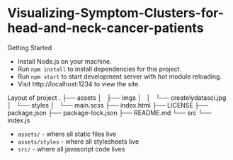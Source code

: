 # Visualizing-Symptom-Clusters-for-head-and-neck-cancer-patients

Getting Started
- Install Node.js on your machine.
- Run `npm install` to install dependencies for this project.
- Run `npm start` to start development server with hot module reloading.
- Visit http://localhost:1234 to view the site.

Layout of project
.
├── assets
│   ├── imgs
│   │   └── createlydatasci.jpg
│   └── styles
│       └── main.scss
├── index.html
├── LICENSE
├── package.json
├── package-lock.json
├── README.md
└── src
    └── index.js
- `assets/` - where all static files live
- `assets/styles` - where all stylesheets live
- `src/` - where all javascript code lives
